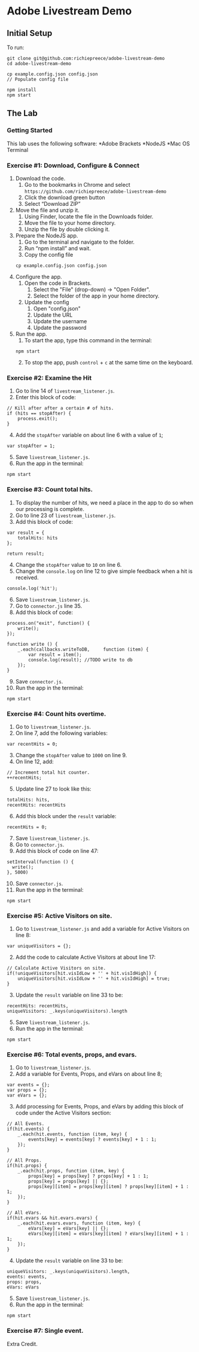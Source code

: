 # Adobe Livestream Demo

## Initial Setup
To run:
```
git clone git@github.com:richiepreece/adobe-livestream-demo
cd adobe-livestream-demo

cp example.config.json config.json
// Populate config file

npm install
npm start
```

## The Lab
### Getting Started
This lab uses the following software:
*Adobe Brackets
*NodeJS
*Mac OS Terminal

### Exercise #1: Download, Configure & Connect
1. Download the code.
    1. Go to the bookmarks in Chrome and select `https://github.com/richiepreece/adobe-livestream-demo`
    2. Click the download green button
    3. Select “Download ZIP”
2. Move the file and unzip it.
    1. Using Finder, locate the file in the Downloads folder.
    2. Move the file to your home directory.
    3. Unzip the file by double clicking it.
3. Prepare the NodeJS app.
    1. Go to the terminal and navigate to the folder.
    2. Run “npm install” and wait.
    3. Copy the config file
    ```
    cp example.config.json config.json
    ```
4. Configure the app.
    1. Open the code in Brackets.
        1. Select the "File" (drop-down) -> "Open Folder".
        2. Select the folder of the app in your home directory.
    4. Update the config
        1. Open "config.json"
        2. Update the URL
        3. Update the username
        4. Update the password
4. Run the app.
    1. To start the app, type this command in the terminal:
    ```
    npm start
    ```
    2. To stop the app, push `control` + `c` at the same time on the keyboard.
### Exercise #2: Examine the Hit
1. Go to line 14 of  `livestream_listener.js`.
2. Enter this block of code:
```
// Kill after after a certain # of hits.
if (hits == stopAfter) {
    process.exit();
}
```
4. Add the `stopAfter` variable on about line 6 with a value of `1`;
```
var stopAfter = 1;
```
5. Save `livestream_listener.js`.
6. Run the app in the terminal:
```
npm start
```
### Exercise #3: Count total hits.
1. To display the number of hits, we need a place in the app to do so when our processing is complete.
2. Go to line 23 of `livestream_listener.js`.
3. Add this block of code:
```
var result = {
    totalHits: hits
};

return result;
```
4. Change the `stopAfter` value to `10` on line 6.
5. Change the `console.log` on line 12 to give simple feedback when a hit is received.
```
console.log('hit');
```
6. Save `livestream_listener.js`.
7. Go to `connector.js` line 35.
8. Add this block of code:
```
process.on("exit", function() {
    write();
});

function write () {
    _.each(callbacks.writeToDB,     function (item) {
        var result = item();
        console.log(result); //TODO write to db
    });
}
```
9. Save `connector.js`.
10. Run the app in the terminal:
```
npm start
```
### Exercise #4: Count hits overtime.
1. Go to `livestream_listener.js`.
2. On line 7, add the following variables:
```
var recentHits = 0;
```
3. Change the `stopAfter` value to `1000` on line 9.
4. On line 12, add:
```
// Increment total hit counter.
++recentHits;
```
5. Update line 27 to look like this:
```
totalHits: hits,
recentHits: recentHits
```
6. Add this block under the `result` variable:
```
recentHits = 0;
```
7. Save `livestream_listener.js`.
8. Go to `connector.js`.
9. Add this block of code on line 47:
```
setInterval(function () {
  write();
}, 5000)
```
10. Save `connector.js`.
11. Run the app in the terminal:
```
npm start
```
### Exercise #5: Active Visitors on site.
1. Go to `livestream_listener.js` and add a variable for Active Visitors on line 8:
```
var uniqueVisitors = {};
```
2. Add the code to calculate Active Visitors at about line 17:
```
// Calculate Active Visitors on site.
if(!uniqueVisitors[hit.visIdLow + '' + hit.visIdHigh]) {
    uniqueVisitors[hit.visIdLow + '' + hit.visIdHigh] = true;
}
```
3. Update the `result` variable on line 33 to be:
```
recentHits: recentHits,
uniqueVisitors: _.keys(uniqueVisitors).length
```
5. Save `livestream_listener.js`.
6. Run the app in the terminal:
```
npm start
```
### Exercise #6: Total events, props, and evars.
1. Go to `livestream_listener.js`.
2. Add a variable for Events, Props, and eVars on about line 8;
```
var events = {};
var props = {};
var eVars = {};
```
3. Add processing for Events, Props, and eVars by adding this block of code under the Active Visitors section:
```
// All Events.
if(hit.events) {
    _.each(hit.events, function (item, key) {
        events[key] = events[key] ? events[key] + 1 : 1;
    });
}

// All Props.
if(hit.props) {
    _.each(hit.props, function (item, key) {
        props[key] = props[key] ? props[key] + 1 : 1;
        props[key] = props[key] || {};
        props[key][item] = props[key][item] ? props[key][item] + 1 : 1;
    });
}

// All eVars.
if(hit.evars && hit.evars.evars) {
    _.each(hit.evars.evars, function (item, key) {
        eVars[key] = eVars[key] || {};
        eVars[key][item] = eVars[key][item] ? eVars[key][item] + 1 : 1;
    });
}
```
4. Update the `result` variable on line 33 to be:
```
uniqueVisitors: _.keys(uniqueVisitors).length,
events: events,
props: props,
eVars: eVars
```
5. Save `livestream_listener.js`.
6. Run the app in the terminal:
```
npm start
```
### Exercise #7: Single event.
Extra Credit.

